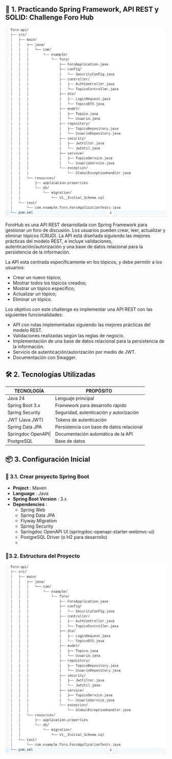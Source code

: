 ## 🔧 1. Practicando Spring Framework, API REST y SOLID: Challenge Foro Hub

<center><img src="Estructura_del_proyecto.png" /></center>

ForoHub es una API REST desarrollada con Spring Framework para gestionar un foro de discusión. Los usuarios pueden crear, leer, actualizar y eliminar tópicos (CRUD). La API está diseñada siguiendo las mejores prácticas del modelo REST, e incluye validaciones, autenticación/autorización y una base de datos relacional para la persistencia de la información.

La API esta centrada específicamente en los tópicos, y debe permitir a los usuarios:
* Crear un nuevo tópico;
* Mostrar todos los tópicos creados;
* Mostrar un tópico específico;
* Actualizar un tópico;
* Eliminar un tópico.

Los objetivo con este challenge es implementar una API REST con las siguientes funcionalidades:

* API con rutas implementadas siguiendo las mejores prácticas del modelo REST.
* Validaciones realizadas según las reglas de negocio.
* Implementación de una base de datos relacional para la persistencia de la información.
* Servicio de autenticación/autorización por medio de JWT.
* Documentación con Swagger.

## 🛠️ 2. Tecnologías Utilizadas

| TECNOLOGÍA          | PROPÓSITO                                 |
| ------------------- | ----------------------------------------- |
| Java 24             | Lenguaje principal                        |
| Spring Boot 3.x     | Framework para desarrollo rápido          |
| Spring Security     | Seguridad, autenticación y autorización   |
| JWT (Java JWT)      | Tokens de autenticación                   |
| Spring Data JPA     | Persistencia con base de datos relacional |
| Springdoc OpenAPI\| | Documentación automática de la API        |
| PostgreSQL          | Base de datos                             |

## 📦 3. Configuración Inicial

### 🧱 3.1. Crear proyecto Spring Boot

- **Project** : Maven
- **Language** : Java
- **Spring Boot Version** : 3.x
- **Dependencies** :
    - Spring Web
    - Spring Data JPA
    - Flyway Migration
    - Spring Security
    - Springdoc OpenAPI UI (springdoc-openapi-starter-webmvc-ui)
    - PostgreSQL Driver (o H2 para desarrollo)
    -

### 📁3.2. Estructura del Proyecto

<center><img src="Estructura_del_proyecto.png" /></center>

